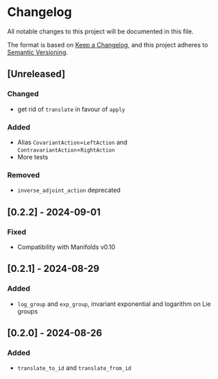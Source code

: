 # Changelog

All notable changes to this project will be documented in this file.

The format is based on [Keep a Changelog](https://keepachangelog.com/en/1.1.0/),
and this project adheres to [Semantic Versioning](https://semver.org/spec/v2.0.0.html).

## [Unreleased]

### Changed

- get rid of `translate` in favour of `apply`

### Added

- Alias `CovariantAction`=`LeftAction` and `ContravariantAction`=`RightAction`
- More tests

### Removed

- `inverse_adjoint_action` deprecated

## [0.2.2] - 2024-09-01

### Fixed

- Compatibility with Manifolds v0.10

## [0.2.1] - 2024-08-29

### Added

- `log_group` and `exp_group`, invariant exponential and logarithm on Lie groups

## [0.2.0] - 2024-08-26

### Added

- `translate_to_id` and `translate_from_id`

